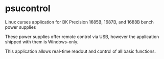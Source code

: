 psucontrol
==========

Linux curses application for BK Precision 1685B, 1687B, and 1688B bench power supplies

These power supplies offer remote control via USB, however the application shipped with them is Windows-only.

This application allows real-time readout and control of all basic functions.

